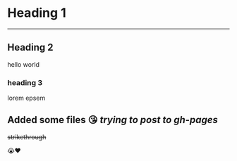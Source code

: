 # Heading 1
***
## Heading 2
hello world 
### heading 3
lorem epsem 

**Added some files** 😘
_trying to post to gh-pages_
---
~~strikethrough~~

😭❤️